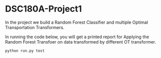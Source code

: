 # DSC180A-Project1

In the project we build a Random Forest Classifier and multiple Optimal Transportation Transformers.

In running the code below, you will get a printed report for Applying the Random Forest Transfoer on data transformed by different OT transformer.

```
python run.py test
```
